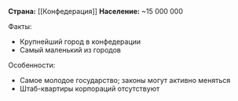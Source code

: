 **Страна:** [[Конфедерация]]
**Население:** ~15 000 000

Факты:
- Крупнейший город в конфедерации
- Самый маленький из городов

Особенности:
- Самое молодое государство; законы могут активно меняться
- Штаб-квартиры корпораций отсутствуют